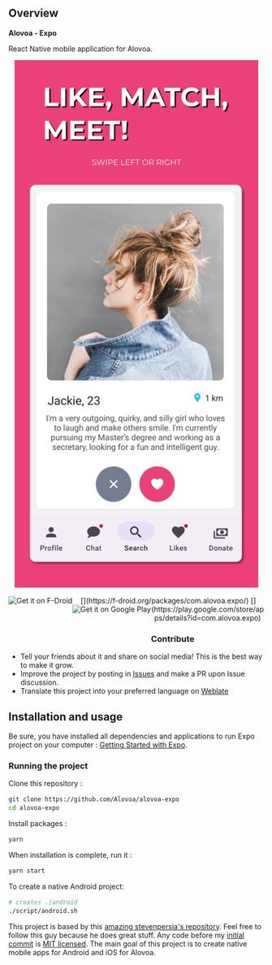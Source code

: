 ## Overview

**Alovoa - Expo**

React Native mobile application for Alovoa.

<p align="center">
<img src="https://raw.githubusercontent.com/Alovoa/alovoa-expo/master/fastlane/metadata/android/en-US/images/phoneScreenshots/p1.png" width="480">
</p>

<p align="center">
[<img style="float:left" src="https://fdroid.gitlab.io/artwork/badge/get-it-on.png" alt="Get it on F-Droid" height="80">](https://f-droid.org/packages/com.alovoa.expo/)
[<img style="float:left" src="https://play.google.com/intl/en_us/badges/images/generic/en-play-badge.png" alt="Get it on Google Play" height="80">](https://play.google.com/store/apps/details?id=com.alovoa.expo)
</p>

### Contribute

- Tell your friends about it and share on social media! This is the best way to make it grow.
- Improve the project by posting in [Issues](https://github.com/Alovoa/alovoa-expo/issues) and make a PR upon Issue discussion.
- Translate this project into your preferred language on [Weblate](https://hosted.weblate.org/projects/alovoa-expo/alovoa-expo/)

## Installation and usage

Be sure, you have installed all dependencies and applications to run Expo project on your computer : [Getting Started with Expo](https://docs.expo.io/get-started/installation/).

### Running the project

Clone this repository :

```bash
git clone https://github.com/Alovoa/alovoa-expo
cd alovoa-expo
```

Install packages :

```bash
yarn
```

When installation is complete, run it :

```bash
yarn start
```

To create a native Android project:

```bash
# creates ./android
./script/android.sh
```

This project is based by this [amazing stevenpersia's repository](https://github.com/stevenpersia/tinder-expo). Feel free to follow this guy because he does great stuff. Any code before my [initial commit](https://github.com/Alovoa/alovoa-expo/commit/5b4acdfbd1f54b46d65ffffb1c8e98fb0eff246a) is [MIT licensed](https://github.com/Alovoa/alovoa-expo/blob/master/LICENSE_old). The main goal of this project is to create native mobile apps for Android and iOS for Alovoa.
